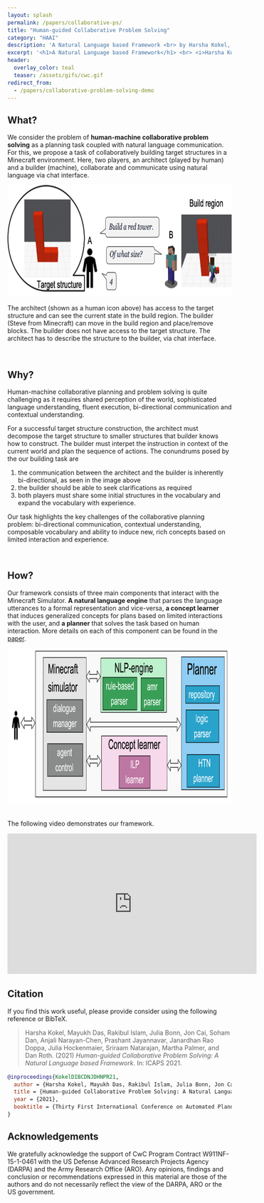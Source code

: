 ```yaml
---
layout: splash
permalink: /papers/collaborative-ps/
title: "Human-guided Collaborative Problem Solving"
category: "HAAI"
description: 'A Natural Language based Framework <br> by Harsha Kokel, Mayukh Das, Rakibul Islam, Julia Bonn, Jon Cai, Soham Dan, Anjali Narayan-Chen, Prashant Jayannavar, Janardhan Rao Doppa, Julia Hockenmaier, Sriraam Natarajan, Martha Palmer, Dan Roth, In Systems Demonstration Track at ICAPS 2021'
excerpt: '<h1>A Natural Language based Framework</h1> <br> <i>Harsha Kokel, Mayukh Das, Rakibul Islam, Julia Bonn, Jon Cai, Soham Dan, Anjali Narayan-Chen, Prashant Jayannavar, Janardhan Rao Doppa, Julia Hockenmaier, Sriraam Natarajan, Martha Palmer, Dan Roth</i><br/><br/>{::nomarkdown}  <a href="/assets/pdfs/Kokel-ICAPS2021-demo.pdf" class="btn btn--light-outline btn--large"><i class="fas fa-file-pdf"></i> Paper</a>  <a href="https://youtu.be/q1pWe4aahF0" target="_blank" class="btn btn--light-outline btn--large"><i class="fab fa-youtube"></i> Video</a>{:/nomarkdown}'
header:
  overlay_color: teal  
  teaser: /assets/gifs/cwc.gif
redirect_from:
  - /papers/collaborative-problem-solving-demo
---
```



<!-- <div style="background-color:teal;padding:10px 20px;display: inline;color:white;font-weight:400"> -->
<h2>What?</h2>


We consider the problem of <b>human-machine collaborative problem solving</b> as a planning task coupled with natural language communication. For this, we propose a task of collaboratively building target structures in a Minecraft environment. Here, two players, an architect (played by human) and a builder (machine), collaborate and communicate using natural language via chat interface. 


<div align="center">
	<img src="/assets/images/project/collaborative-ps/builder-flow.png" style="height:250px!important">
</div>


The architect (shown as a human icon above) has access to the target structure and can see the current state in the build region. The builder (Steve from Minecraft) can move in the build region and place/remove blocks. The builder does not have access to the target structure. The architect has to describe the structure to the builder, via chat interface.

<br>

<h2>Why?</h2>

Human-machine collaborative planning and problem solving is quite challenging as it requires shared perception of the world, sophisticated language understanding, fluent execution, bi-directional communication and contextual understanding. 

For a successful target structure construction, the architect must decompose the target structure to smaller structures that builder knows how to construct. The builder must interpet the instruction in context of the current world and plan the sequence of actions. The conundrums posed by the our building task are 

<ol>
<li>the communication between the architect and the builder is inherently bi-directional, as seen in the image above</li>
<li>the builder should be able to seek clarifications as required</li>
<li>both players must share some initial structures in the vocabulary and expand the vocabulary with experience.</li>
</ol>

Our task highlights the key challenges of the collaborative planning problem: bi-directional communication, contextual understanding, composable vocabulary and ability to induce new, rich concepts based on limited interaction and experience.

<br>

<h2>How?</h2>

Our framework consists of three main components that interact with the Minecraft Simulator. <b>A natural language engine</b> that parses the language utterances to a formal representation and vice-versa, <b>a concept learner</b> that induces generalized concepts for plans based on limited interactions with the user, and <b>a planner</b> that solves the task based on human interaction. More details on each of this component can be found in the <a href="/assets/pdfs/Kokel-ICAPS2021-demo.pdf">paper</a>.


<div align="center">
	<img src="/assets/images/project/collaborative-ps/framework.png" style="height:350px!important">
</div>

<br>

The following video demonstrates our framework.

<iframe width="560" height="315" src="https://www.youtube.com/embed/q1pWe4aahF0" title="YouTube video player" frameborder="0" allow="accelerometer; autoplay; clipboard-write; encrypted-media; gyroscope; picture-in-picture" allowfullscreen></iframe>

## Citation

If you find this work useful, please provide consider using the following reference or BibTeX.

> Harsha Kokel, Mayukh Das, Rakibul Islam, Julia Bonn, Jon Cai, Soham Dan, Anjali Narayan-Chen, Prashant Jayannavar, Janardhan Rao Doppa, Julia Hockenmaier, Sriraam Natarajan, Martha Palmer, and Dan Roth. (2021) *Human-guided Collaborative Problem Solving: A Natural Language based Framework*. In: ICAPS 2021.

```bibtex
@inproceedings{KokelDIBCDNJDHNPR21,
  author = {Harsha Kokel, Mayukh Das, Rakibul Islam, Julia Bonn, Jon Cai, Soham Dan, Anjali Narayan-Chen, Prashant Jayannavar, Janardhan Rao Doppa, Julia Hockenmaier, Sriraam Natarajan, Martha Palmer, Dan Roth},
  title = {Human-guided Collaborative Problem Solving: A Natural Language based Framework},
  year = {2021},
  booktitle = {Thirty First International Conference on Automated Planning and Scheduling ({ICAPS})}
}
```

## Acknowledgements

We gratefully acknowledge the support of CwC Program Contract W911NF-15-1-0461 with the US Defense Advanced Research Projects Agency (DARPA) and the Army Research Office (ARO). Any opinions, findings and conclusion or recommendations expressed in this material are those of the authors and do not necessarily reflect the view of the DARPA, ARO or the US government.